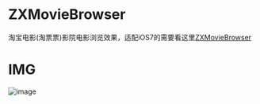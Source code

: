 # ZXMovieBrowser
淘宝电影(淘票票)影院电影浏览效果，适配iOS7的需要看这里[ZXMovieBrowser](https://github.com/0summer0/ZXMovieBrowser-2)

# IMG
![image](https://github.com/0summer0/ZXMovieBrowser/raw/master/img.gif)
